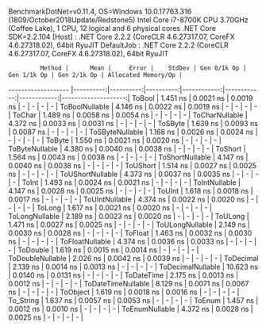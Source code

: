 
BenchmarkDotNet=v0.11.4, OS=Windows 10.0.17763.316 (1809/October2018Update/Redstone5)
Intel Core i7-8700K CPU 3.70GHz (Coffee Lake), 1 CPU, 12 logical and 6 physical cores
.NET Core SDK=2.2.104
  [Host]     : .NET Core 2.2.2 (CoreCLR 4.6.27317.07, CoreFX 4.6.27318.02), 64bit RyuJIT
  DefaultJob : .NET Core 2.2.2 (CoreCLR 4.6.27317.07, CoreFX 4.6.27318.02), 64bit RyuJIT


             Method |      Mean |     Error |    StdDev | Gen 0/1k Op | Gen 1/1k Op | Gen 2/1k Op | Allocated Memory/Op |
------------------- |----------:|----------:|----------:|------------:|------------:|------------:|--------------------:|
             ToBool |  1.451 ns | 0.0021 ns | 0.0019 ns |           - |           - |           - |                   - |
     ToBoolNullable |  4.146 ns | 0.0022 ns | 0.0019 ns |           - |           - |           - |                   - |
             ToChar |  1.489 ns | 0.0058 ns | 0.0054 ns |           - |           - |           - |                   - |
     ToCharNullable |  4.372 ns | 0.0033 ns | 0.0031 ns |           - |           - |           - |                   - |
            ToSByte |  1.639 ns | 0.0093 ns | 0.0087 ns |           - |           - |           - |                   - |
    ToSByteNullable |  1.168 ns | 0.0026 ns | 0.0024 ns |           - |           - |           - |                   - |
             ToByte |  1.550 ns | 0.0021 ns | 0.0020 ns |           - |           - |           - |                   - |
     ToByteNullable |  4.380 ns | 0.0040 ns | 0.0038 ns |           - |           - |           - |                   - |
            ToShort |  1.564 ns | 0.0043 ns | 0.0038 ns |           - |           - |           - |                   - |
    ToShortNullable |  4.147 ns | 0.0040 ns | 0.0038 ns |           - |           - |           - |                   - |
           ToUShort |  1.514 ns | 0.0027 ns | 0.0025 ns |           - |           - |           - |                   - |
   ToUShortNullable |  4.373 ns | 0.0037 ns | 0.0035 ns |           - |           - |           - |                   - |
              ToInt |  1.493 ns | 0.0024 ns | 0.0021 ns |           - |           - |           - |                   - |
      ToIntNullable |  4.147 ns | 0.0028 ns | 0.0025 ns |           - |           - |           - |                   - |
             ToUInt |  1.618 ns | 0.0018 ns | 0.0017 ns |           - |           - |           - |                   - |
     ToUIntNullable |  4.374 ns | 0.0022 ns | 0.0020 ns |           - |           - |           - |                   - |
             ToLong |  1.617 ns | 0.0021 ns | 0.0020 ns |           - |           - |           - |                   - |
     ToLongNullable |  2.189 ns | 0.0023 ns | 0.0020 ns |           - |           - |           - |                   - |
            ToULong |  1.471 ns | 0.0027 ns | 0.0025 ns |           - |           - |           - |                   - |
    ToULongNullable |  2.149 ns | 0.0030 ns | 0.0028 ns |           - |           - |           - |                   - |
            ToFloat |  1.463 ns | 0.0032 ns | 0.0030 ns |           - |           - |           - |                   - |
    ToFloatNullable |  4.374 ns | 0.0036 ns | 0.0033 ns |           - |           - |           - |                   - |
           ToDouble |  1.619 ns | 0.0015 ns | 0.0014 ns |           - |           - |           - |                   - |
   ToDoubleNullable |  2.026 ns | 0.0042 ns | 0.0039 ns |           - |           - |           - |                   - |
          ToDecimal |  2.139 ns | 0.0014 ns | 0.0013 ns |           - |           - |           - |                   - |
  ToDecimalNullable | 10.623 ns | 0.0140 ns | 0.0131 ns |           - |           - |           - |                   - |
         ToDateTime |  2.175 ns | 0.0013 ns | 0.0012 ns |           - |           - |           - |                   - |
 ToDateTimeNullable |  8.129 ns | 0.0071 ns | 0.0067 ns |           - |           - |           - |                   - |
           ToObject |  1.619 ns | 0.0018 ns | 0.0016 ns |           - |           - |           - |                   - |
          To_String |  1.637 ns | 0.0057 ns | 0.0053 ns |           - |           - |           - |                   - |
             ToEnum |  1.457 ns | 0.0012 ns | 0.0010 ns |           - |           - |           - |                   - |
     ToEnumNullable |  4.372 ns | 0.0028 ns | 0.0025 ns |           - |           - |           - |                   - |
